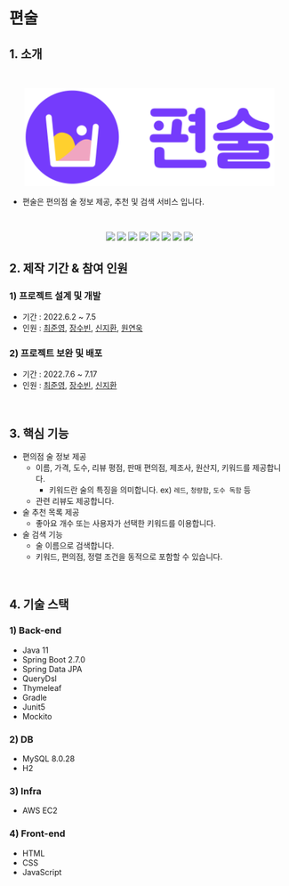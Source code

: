 # 편술

## 1. 소개
</br>

<p align="center">
    <img src="pyeonsool/src/main/resources/static/image/components/pyeonsool-logo.svg"
        alt="편술" width="450">
</p>

- 편술은 편의점 술 정보 제공, 추천 및 검색 서비스 입니다.

</br>

<p align="center">
<img src="https://img.shields.io/badge/JAVA-v11-blue">
<img src="https://img.shields.io/badge/Spring_Boot-v2.7.0-green?logo=springboot">
<img src="https://img.shields.io/badge/Spring_Data_JPA-green">
<img src="https://img.shields.io/badge/Querydsl-blue">
<img src="https://img.shields.io/badge/Thymeleaf-005F0F?logo=thymeleaf">
<img src="https://img.shields.io/badge/Gradle-02303A?logo=gradle">
<img src="https://img.shields.io/badge/JUnit5-gray?logo=junit5">
<img src="https://img.shields.io/badge/Mockito-green">
</p>


## 2. 제작 기간 & 참여 인원
### 1) 프로젝트 설계 및 개발
  - 기간 : 2022.6.2 ~ 7.5
  - 인원 : [최준영](https://github.com/JunYoung-C), [장수빈](https://github.com/Jangsue), [신지환](https://github.com/sjihwan), [원연욱](https://github.com/wyu950)

### 2) 프로젝트 보완 및 배포
  - 기간 : 2022.7.6 ~ 7.17
  - 인원 : [최준영](https://github.com/JunYoung-C), [장수빈](https://github.com/Jangsue), [신지환](https://github.com/sjihwan)

</br>

## 3. 핵심 기능
- 편의점 술 정보 제공
  - 이름, 가격, 도수, 리뷰 평점, 판매 편의점, 제조사, 원산지, 키워드를 제공합니다.
    - 키워드란 술의 특징을 의미합니다. ex) `레드`, `청량함`, `도수 독함` 등
  - 관련 리뷰도 제공합니다.
- 술 추천 목록 제공
  - 좋아요 개수 또는 사용자가 선택한 키워드를 이용합니다.
- 술 검색 기능
  - 술 이름으로 검색합니다.
  - 키워드, 편의점, 정렬 조건을 동적으로 포함할 수 있습니다.

</br>

## 4. 기술 스택
### 1) Back-end
- Java 11
- Spring Boot 2.7.0
- Spring Data JPA
- QueryDsl
- Thymeleaf
- Gradle
- Junit5
- Mockito

### 2) DB
- MySQL 8.0.28
- H2

### 3) Infra
- AWS EC2

### 4) Front-end
- HTML
- CSS
- JavaScript
